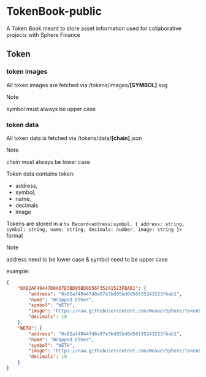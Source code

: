 # TokenBook-public

A Token Book meant to store asset information used for collaborative projects with Sphere Finance

## Token

### token images

All token images are fetched via /tokens/images/**[SYMBOL]**.svg

> [!NOTE]
> symbol must always be upper case

### token data

All token data is fetched via /tokens/data/**[chain]**.json

> [!NOTE]
> chain must always be lower case

Token data contains token:

- address,
- symbol,
- name,
- decimals
- image

Tokens are stored in a
`ts Record<address|symbol, { address: string, symbol: string, name: string, decimals: number, image: string }>` format

> [!NOTE]
> address need to be lower case & symbol need to be upper case

example:

```JSON
{
    "0X82AF49447D8A07E3BD95BD0D56F35241523FBAB1": {
        "address": "0x82af49447d8a07e3bd95bd0d56f35241523fbab1",
        "name": "Wrapped Ether",
        "symbol": "WETH",
        "image": "https://raw.githubusercontent.com/WeaverSphere/TokenBook-public/main/tokens/images/WETH.svg",
        "decimals": 18
    },
    "WETH": {
        "address": "0x82af49447d8a07e3bd95bd0d56f35241523fbab1",
        "name": "Wrapped Ether",
        "symbol": "WETH",
        "image": "https://raw.githubusercontent.com/WeaverSphere/TokenBook-public/main/tokens/images/WETH.svg",
        "decimals": 18
    }
}
```
